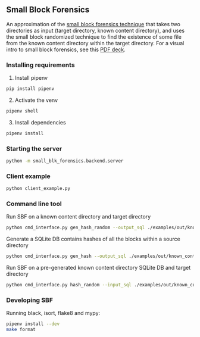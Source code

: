 ## Small Block Forensics

An approximation of the [small block forensics technique](https://gist.github.com/atharvakale343/614a721b9ae429d1dce8ee14dd3bed52) that takes two directories as input (target directory, known content directory), and uses the small block randomized technique to find the existence of some file from the known content directory within the target directory. For a visual intro to small block forensics, see this [PDF deck](./docs/intro-to-small-block-forensics.pdf).

### Installing requirements

1. Install pipenv

```zsh
pip install pipenv
```

2. Activate the venv

```zsh
pipenv shell
```

3. Install dependencies

```zsh
pipenv install
```

### Starting the server

```zsh
python -m small_blk_forensics.backend.server
```

### Client example

```zsh
python client_example.py
```

### Command line tool

Run SBF on a known content directory and target directory

```zsh
python cmd_interface.py gen_hash_random --output_sql ./examples/out/known_content_hashes.sqlite --target_directory ./examples/target_folder --known_content_directory ./examples/known_dataset --block_size 4
```

Generate a SQLite DB contains hashes of all the blocks within a source directory

```zsh
python cmd_interface.py gen_hash --output_sql ./examples/out/known_content_hashes.sqlite --known_content_directory ./examples/known_dataset --block_size 4
```


Run SBF on a pre-generated known content directory SQLite DB and target directory

```zsh
python cmd_interface.py hash_random --input_sql ./examples/out/known_content_hashes.sqlite --target_directory ./examples/target_folder --block_size 4
```

### Developing SBF

Running black, isort, flake8 and mypy:

```zsh
pipenv install --dev
make format
```
